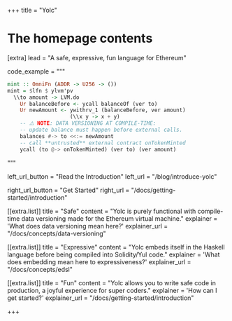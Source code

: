 +++
title = "Yolc"

# The homepage contents
[extra]
lead = "A safe, expressive, fun language for Ethereum"

code_example = """
```haskell
mint :: OmniFn (ADDR -> U256 -> ())
mint = $lfn $ ylvm'pv
  \\to amount -> LVM.do
    Ur balanceBefore <- ycall balanceOf (ver to)
    Ur newAmount <- ywithrv_1 (balanceBefore, ver amount)
                    (\\x y -> x + y)
    -- ⚠️ NOTE: DATA VERSIONING AT COMPILE-TIME:
    -- update balance must happen before external calls.
    balances #-> to <<:= newAmount
    -- call **untrusted** external contract onTokenMinted
    ycall (to @-> onTokenMinted) (ver to) (ver amount)
```
"""

left_url_button = "Read the Introduction"
left_url = "/blog/introduce-yolc"

right_url_button = "Get Started"
right_url = "/docs/getting-started/introduction"

[[extra.list]]
title = "Safe"
content = "Yolc is purely functional with compile-time data versioning made for the Ethereum virtual machine."
explainer = 'What does <span class="fst-italic">data versioning</span> mean here?'
explainer_url = "/docs/concepts/data-versioning"

[[extra.list]]
title = "Expressive"
content = "Yolc embeds itself in the Haskell language before being compiled into Solidity/Yul code."
explainer = 'What does <span class="fst-italic">embedding</span> mean here to expressiveness?'
explainer_url = "/docs/concepts/edsl"

[[extra.list]]
title = "Fun"
content = "Yolc allows you to write safe code in production, a joyful experience for super coders."
explainer = 'How can I <span class="fst-italic">get started?</span>'
explainer_url = "/docs/getting-started/introduction"

+++
